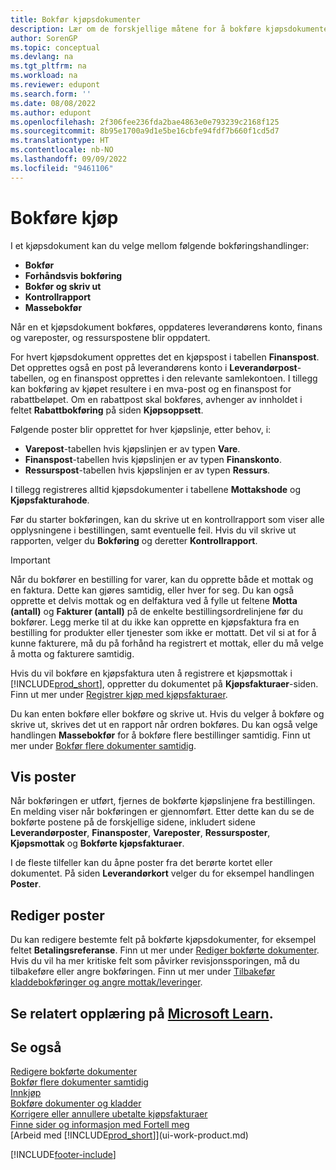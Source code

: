 ```yaml
---
title: Bokfør kjøpsdokumenter
description: Lær om de forskjellige måtene for å bokføre kjøpsdokumenter og hvordan du oppdaterer bokførte dokumenter.
author: SorenGP
ms.topic: conceptual
ms.devlang: na
ms.tgt_pltfrm: na
ms.workload: na
ms.reviewer: edupont
ms.search.form: ''
ms.date: 08/08/2022
ms.author: edupont
ms.openlocfilehash: 2f306fee236fda2bae4863e0e793239c2168f125
ms.sourcegitcommit: 8b95e1700a9d1e5be16cbfe94fdf7b660f1cd5d7
ms.translationtype: HT
ms.contentlocale: nb-NO
ms.lasthandoff: 09/09/2022
ms.locfileid: "9461106"
---
```

# <a name="posting-purchases"></a>Bokføre kjøp

I et kjøpsdokument kan du velge mellom følgende bokføringshandlinger:

* **Bokfør**
* **Forhåndsvis bokføring**
* **Bokfør og skriv ut**
* **Kontrollrapport**
* **Massebokfør**

Når en et kjøpsdokument bokføres, oppdateres leverandørens konto, finans og vareposter, og ressurspostene blir oppdatert.

For hvert kjøpsdokument opprettes det en kjøpspost i tabellen **Finanspost**. Det opprettes også en post på leverandørens konto i **Leverandørpost**-tabellen, og en finanspost opprettes i den relevante samlekontoen. I tillegg kan bokføring av kjøpet resultere i en mva-post og en finanspost for rabattbeløpet. Om en rabattpost skal bokføres, avhenger av innholdet i feltet  **Rabattbokføring** på siden **Kjøpsoppsett**.

Følgende poster blir opprettet for hver kjøpslinje, etter behov, i:

* **Varepost**-tabellen hvis kjøpslinjen er av typen **Vare**.
* **Finanspost**-tabellen hvis kjøpslinjen er av typen **Finanskonto**.
* **Ressurspost**-tabellen hvis kjøpslinjen er av typen **Ressurs**.

I tillegg registreres alltid kjøpsdokumenter i tabellene **Mottakshode** og **Kjøpsfakturahode**.

Før du starter bokføringen, kan du skrive ut en kontrollrapport som viser alle opplysningene i bestillingen, samt eventuelle feil. Hvis du vil skrive ut rapporten, velger du **Bokføring** og deretter **Kontrollrapport**.

> [!IMPORTANT]  
> Når du bokfører en bestilling for varer, kan du opprette både et mottak og en faktura. Dette kan gjøres samtidig, eller hver for seg. Du kan også opprette et delvis mottak og en delfaktura ved å fylle ut feltene **Motta (antall)** og **Fakturer (antall)** på de enkelte bestillingsordrelinjene før du bokfører. Legg merke til at du ikke kan opprette en kjøpsfaktura fra en bestilling for produkter eller tjenester som ikke er mottatt. Det vil si at for å kunne fakturere, må du på forhånd ha registrert et mottak, eller du må velge å motta og fakturere samtidig.
>
> Hvis du vil bokføre en kjøpsfaktura uten å registrere et kjøpsmottak i [!INCLUDE[prod_short](includes/prod_short.md)], oppretter du dokumentet på **Kjøpsfakturaer**-siden. Finn ut mer under [Registrer kjøp med kjøpsfakturaer](purchasing-how-record-purchases.md).

Du kan enten bokføre eller bokføre og skrive ut. Hvis du velger å bokføre og skrive ut, skrives det ut en rapport når ordren bokføres. Du kan også velge handlingen **Massebokfør** for å bokføre flere bestillinger samtidig. Finn ut mer under [Bokfør flere dokumenter samtidig](ui-batch-posting.md).

## <a name="viewing-ledger-entries"></a>Vis poster

Når bokføringen er utført, fjernes de bokførte kjøpslinjene fra bestillingen. En melding viser når bokføringen er gjennomført. Etter dette kan du se de bokførte postene på de forskjellige sidene, inkludert sidene **Leverandørposter**, **Finansposter**, **Vareposter**, **Ressursposter**, **Kjøpsmottak** og **Bokførte kjøpsfakturaer**.

I de fleste tilfeller kan du åpne poster fra det berørte kortet eller dokumentet. På siden **Leverandørkort** velger du for eksempel handlingen **Poster**.

## <a name="editing-ledger-entries"></a>Rediger poster

Du kan redigere bestemte felt på bokførte kjøpsdokumenter, for eksempel feltet **Betalingsreferanse**. Finn ut mer under [Rediger bokførte dokumenter](across-edit-posted-document.md). Hvis du vil ha mer kritiske felt som påvirker revisjonssporingen, må du tilbakeføre eller angre bokføringen. Finn ut mer under [Tilbakefør kladdebokføringer og angre mottak/leveringer](finance-how-reverse-journal-posting.md).

## <a name="see-related-training-at-microsoft-learn"></a>Se relatert opplæring på [Microsoft Learn](/learn/modules/receive-invoice-dynamics-d365-business-central/index).

## <a name="see-also"></a>Se også

[Redigere bokførte dokumenter](across-edit-posted-document.md)  
[Bokfør flere dokumenter samtidig](ui-batch-posting.md)  
[Innkjøp](purchasing-manage-purchasing.md)  
[Bokføre dokumenter og kladder](ui-post-documents-journals.md)  
[Korrigere eller annullere ubetalte kjøpsfakturaer](purchasing-how-correct-cancel-unpaid-purchase-invoices.md)  
[Finne sider og informasjon med Fortell meg](ui-search.md)  
[Arbeid med [!INCLUDE[prod_short](includes/prod_short.md)]](ui-work-product.md)  

[!INCLUDE[footer-include](includes/footer-banner.md)]
